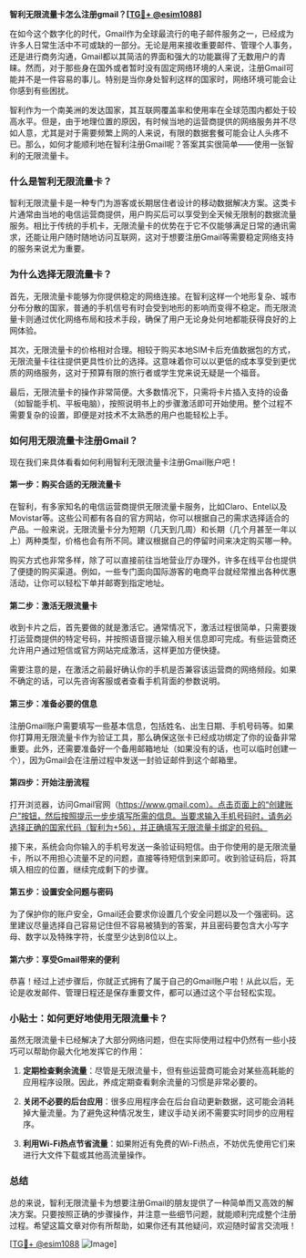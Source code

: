 **智利无限流量卡怎么注册gmail？[[TG💪+ @esim1088](https://t.me/s/esim1088)]**

在如今这个数字化的时代，Gmail作为全球最流行的电子邮件服务之一，已经成为许多人日常生活中不可或缺的一部分。无论是用来接收重要邮件、管理个人事务，还是进行商务沟通，Gmail都以其简洁的界面和强大的功能赢得了无数用户的青睐。然而，对于那些身在国外或者暂时没有固定网络环境的人来说，注册Gmail可能并不是一件容易的事儿。特别是当你身处智利这样的国家时，网络环境可能会让你感到有些困扰。

智利作为一个南美洲的发达国家，其互联网覆盖率和使用率在全球范围内都处于较高水平。但是，由于地理位置的原因，有时候当地的运营商提供的网络服务并不尽如人意，尤其是对于需要频繁上网的人来说，有限的数据套餐可能会让人头疼不已。那么，如何才能顺利地在智利注册Gmail呢？答案其实很简单——使用一张智利的无限流量卡。

### 什么是智利无限流量卡？

智利无限流量卡是一种专门为游客或长期居住者设计的移动数据解决方案。这类卡片通常由当地的电信运营商提供，用户购买后可以享受到全天候无限制的数据流量服务。相比于传统的手机卡，无限流量卡的优势在于它不仅能够满足日常的通讯需求，还能让用户随时随地访问互联网，这对于想要注册Gmail等需要稳定网络支持的服务来说尤为重要。

### 为什么选择无限流量卡？

首先，无限流量卡能够为你提供稳定的网络连接。在智利这样一个地形复杂、城市分布分散的国家，普通的手机信号有时会受到地形的影响而变得不稳定。而无限流量卡则通过优化网络布局和技术手段，确保了用户无论身处何地都能获得良好的上网体验。

其次，无限流量卡的价格相对合理。相较于购买本地SIM卡后充值数据包的方式，无限流量卡往往提供更具性价比的选择。这意味着你可以以更低的成本享受到更优质的网络服务，这对于预算有限的旅行者或学生党来说无疑是一个福音。

最后，无限流量卡的操作非常简便。大多数情况下，只需将卡片插入支持的设备（如智能手机、平板电脑），按照说明书上的步骤激活即可开始使用。整个过程不需要复杂的设置，即便是对技术不太熟悉的用户也能轻松上手。

### 如何用无限流量卡注册Gmail？

现在我们来具体看看如何利用智利无限流量卡注册Gmail账户吧！

#### 第一步：购买合适的无限流量卡

在智利，有多家知名的电信运营商提供无限流量卡服务，比如Claro、Entel以及Movistar等。这些公司都有各自的官方网站，你可以根据自己的需求选择适合的产品。一般来说，无限流量卡分为短期（几天到几周）和长期（几个月甚至一年以上）两种类型，价格也会有所不同。建议根据自己的停留时间来决定购买哪一种。

购买方式也非常多样，除了可以直接前往当地营业厅办理外，许多在线平台也提供了便捷的购买渠道。例如，一些专门面向国际游客的电商平台就经常推出各种优惠活动，让你可以轻松下单并邮寄到指定地址。

#### 第二步：激活无限流量卡

收到卡片之后，首先要做的就是激活它。通常情况下，激活过程很简单，只需要拨打运营商提供的特定号码，并按照语音提示输入相关信息即可完成。有些运营商还允许用户通过短信或官方网站完成激活，这样更加方便快捷。

需要注意的是，在激活之前最好确认你的手机是否兼容该运营商的网络频段。如果不确定的话，可以先咨询客服或者查看手机背面的参数说明。

#### 第三步：准备必要的信息

注册Gmail账户需要填写一些基本信息，包括姓名、出生日期、手机号码等。如果你打算用无限流量卡作为验证工具，那么确保这张卡已经成功绑定了你的设备非常重要。此外，还需要准备好一个备用邮箱地址（如果没有的话，也可以临时创建一个），因为Gmail会在注册过程中发送一封验证邮件到这个邮箱里。

#### 第四步：开始注册流程

打开浏览器，访问Gmail官网（https://www.gmail.com）。点击页面上的“创建账户”按钮，然后按照提示一步步填写所需的信息。当要求输入手机号码时，请务必选择正确的国家代码（智利为+56），并正确填写无限流量卡绑定的号码。

接下来，系统会向你输入的手机号发送一条验证码短信。由于你使用的是无限流量卡，所以不用担心流量不足的问题，直接等待短信到来即可。收到验证码后，将其填入相应的位置，继续完成剩下的步骤。

#### 第五步：设置安全问题与密码

为了保护你的账户安全，Gmail还会要求你设置几个安全问题以及一个强密码。这里建议尽量选择自己容易记住但不容易被猜到的答案，并且密码要包含大小写字母、数字以及特殊字符，长度至少达到8位以上。

#### 第六步：享受Gmail带来的便利

恭喜！经过上述步骤后，你就正式拥有了属于自己的Gmail账户啦！从此以后，无论是收发邮件、管理日程还是保存重要文件，都可以通过这个平台轻松实现。

### 小贴士：如何更好地使用无限流量卡？

虽然无限流量卡已经解决了大部分网络问题，但在实际使用过程中仍然有一些小技巧可以帮助你最大化地发挥它的作用：

1. **定期检查剩余流量**：尽管是无限流量卡，但有些运营商可能会对某些高耗能的应用程序设限。因此，养成定期查看剩余流量的习惯是非常必要的。
   
2. **关闭不必要的后台应用**：很多应用程序会在后台自动更新数据，这可能会消耗掉大量流量。为了避免这种情况发生，建议手动关闭不需要实时同步的应用程序。

3. **利用Wi-Fi热点节省流量**：如果附近有免费的Wi-Fi热点，不妨优先使用它们来进行大文件下载或其他高流量操作。

### 总结

总的来说，智利无限流量卡为想要注册Gmail的朋友提供了一种简单而又高效的解决方案。只要按照正确的步骤操作，并注意一些细节问题，就能顺利完成整个注册过程。希望这篇文章对你有所帮助，如果你还有其他疑问，欢迎随时留言交流哦！

[[TG💪+ @esim1088](https://t.me/s/esim1088) ![Image](https://i.postimg.cc/4NQfJmqS/Snipaste-2025-05-13-00-14-12.png)]